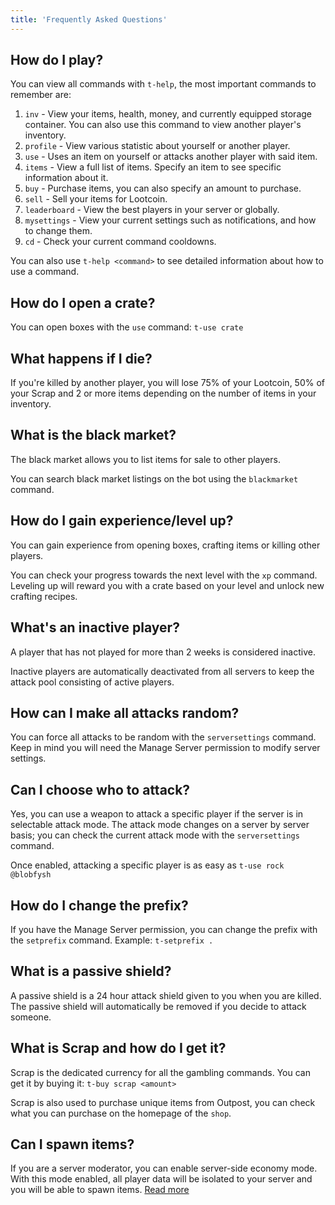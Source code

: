 ```yaml
---
title: 'Frequently Asked Questions'
---
```


## How do I play?

You can view all commands with `t-help`, the most important commands to remember are:

1. `inv` - View your items, health, money, and currently equipped storage container. You can also use this command to view another player's inventory.
1. `profile` - View various statistic about yourself or another player.
1. `use` - Uses an item on yourself or attacks another player with said item.
1. `items` - View a full list of items. Specify an item to see specific information about it.
1. `buy` - Purchase items, you can also specify an amount to purchase.
1. `sell` - Sell your items for Lootcoin.
1. `leaderboard` - View the best players in your server or globally.
1. `mysettings` - View your current settings such as notifications, and how to change them.
1. `cd` - Check your current command cooldowns.

You can also use `t-help <command>` to see detailed information about how to use a command.

## How do I open a crate?

You can open boxes with the `use` command: `t-use crate`

## What happens if I die?

If you're killed by another player, you will lose 75% of your Lootcoin, 50% of your Scrap and 2 or more items depending on the number of items in your inventory.

## What is the black market?

The black market allows you to list items for sale to other players.

You can search black market listings on the bot using the `blackmarket` command.

## How do I gain experience/level up?

You can gain experience from opening boxes, crafting items or killing other players.

You can check your progress towards the next level with the `xp` command. Leveling up will reward you with a crate based on your level and unlock new crafting recipes.

## What's an inactive player?

A player that has not played for more than 2 weeks is considered inactive.

Inactive players are automatically deactivated from all servers to keep the attack pool consisting of active players.

## How can I make all attacks random?

You can force all attacks to be random with the `serversettings` command. Keep in mind you will need the Manage Server permission to modify server settings.

## Can I choose who to attack?

Yes, you can use a weapon to attack a specific player if the server is in selectable attack mode. The attack mode changes on a server by server basis; you can check the current attack mode with the `serversettings` command.

Once enabled, attacking a specific player is as easy as `t-use rock @blobfysh`

## How do I change the prefix?

If you have the Manage Server permission, you can change the prefix with the `setprefix` command. Example: `t-setprefix .`

## What is a passive shield?

A passive shield is a 24 hour attack shield given to you when you are killed. The passive shield will automatically be removed if you decide to attack someone.

## What is Scrap and how do I get it?

Scrap is the dedicated currency for all the gambling commands. You can get it by buying it: `t-buy scrap <amount>`

Scrap is also used to purchase unique items from Outpost, you can check what you can purchase on the homepage of the `shop`.

## Can I spawn items?

If you are a server moderator, you can enable server-side economy mode. With this mode enabled, all player data will be isolated to your server and you will be able to spawn items. [Read more](/guides/server-side-economies)